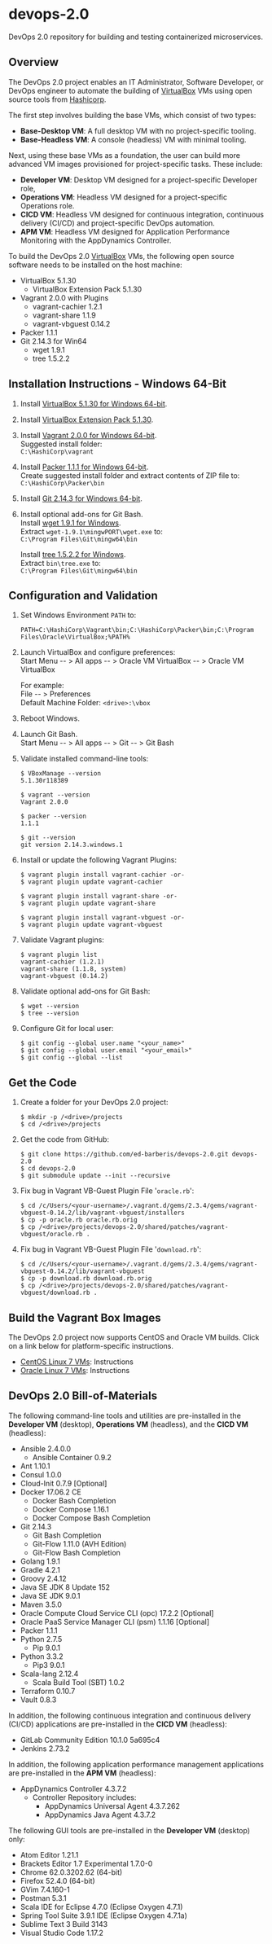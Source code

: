 # devops-2.0

DevOps 2.0 repository for building and testing containerized microservices.

## Overview

The DevOps 2.0 project enables an IT Administrator, Software Developer, or DevOps engineer to automate the building of [VirtualBox](https://www.virtualbox.org/) VMs using open source tools from [Hashicorp](https://www.hashicorp.com/).

The first step involves building the base VMs, which consist of two types:

-	__Base-Desktop VM__: A full desktop VM with no project-specific tooling.
-	__Base-Headless VM__: A console (headless) VM with minimal tooling.

Next, using these base VMs as a foundation, the user can build more advanced VM images provisioned for project-specific tasks. These include:

-	__Developer VM__: Desktop VM designed for a project-specific Developer role,
-	__Operations VM__: Headless VM designed for a project-specific Operations role.
-	__CICD VM__: Headless VM designed for continuous integration, continuous delivery (CI/CD) and project-specific DevOps automation.
-	__APM VM__: Headless VM designed for Application Performance Monitoring with the AppDynamics Controller.

To build the DevOps 2.0 [VirtualBox](https://www.virtualbox.org/) VMs, the following open source software needs to be installed on the host machine:

-	VirtualBox 5.1.30
    -   VirtualBox Extension Pack 5.1.30
-	Vagrant 2.0.0 with Plugins
	-	vagrant-cachier 1.2.1
	-	vagrant-share 1.1.9
	-	vagrant-vbguest 0.14.2
-	Packer 1.1.1
-	Git 2.14.3 for Win64
	-	wget 1.9.1
	-	tree 1.5.2.2

## Installation Instructions - Windows 64-Bit

1.	Install [VirtualBox 5.1.30 for Windows 64-bit](http://download.virtualbox.org/virtualbox/5.1.30/VirtualBox-5.1.30-118389-Win.exe).

2.	Install [VirtualBox Extension Pack 5.1.30](http://download.virtualbox.org/virtualbox/5.1.30/Oracle_VM_VirtualBox_Extension_Pack-5.1.30-118389.vbox-extpack).

3.	Install [Vagrant 2.0.0 for Windows 64-bit](https://releases.hashicorp.com/vagrant/2.0.0/vagrant_2.0.0_x86_64.msi).  
    Suggested install folder:  
    `C:\HashiCorp\vagrant`

4.	Install [Packer 1.1.1 for Windows 64-bit](https://releases.hashicorp.com/packer/1.1.1/packer_1.1.1_windows_amd64.zip).  
    Create suggested install folder and extract contents of ZIP file to:  
    `C:\HashiCorp\Packer\bin`

5.	Install [Git 2.14.3 for Windows 64-bit](https://github.com/git-for-windows/git/releases/download/v2.14.3.windows.1/Git-2.14.3-64-bit.exe).

6.	Install optional add-ons for Git Bash.  
    Install [wget 1.9.1 for Windows](https://sourceforge.net/projects/mingw/files/Other/mingwPORT/Current%20Releases/wget-1.9.1-mingwPORT.tar.bz2/download).  
    Extract `wget-1.9.1\mingwPORT\wget.exe` to:  
    `C:\Program Files\Git\mingw64\bin`

    Install [tree 1.5.2.2 for Windows](https://sourceforge.net/projects/gnuwin32/files/tree/1.5.2.2/tree-1.5.2.2-bin.zip/download).  
    Extract `bin\tree.exe` to:  
    `C:\Program Files\Git\mingw64\bin`

## Configuration and Validation

1.	Set Windows Environment `PATH` to:

    ```
    PATH=C:\HashiCorp\Vagrant\bin;C:\HashiCorp\Packer\bin;C:\Program Files\Oracle\VirtualBox;%PATH%
    ```

2.	Launch VirtualBox and configure preferences:  
    Start Menu -- > All apps -- > Oracle VM VirtualBox -- > Oracle VM VirtualBox

    For example:  
    File -- > Preferences  
    Default Machine Folder: `<drive>:\vbox`

3.	Reboot Windows.

4.	Launch Git Bash.  
	Start Menu -- > All apps -- > Git -- > Git Bash

5.	Validate installed command-line tools:

    ```
    $ VBoxManage --version
    5.1.30r118389

    $ vagrant --version
    Vagrant 2.0.0

    $ packer --version
    1.1.1

    $ git --version
    git version 2.14.3.windows.1
    ```

6.	Install or update the following Vagrant Plugins:

    ```
    $ vagrant plugin install vagrant-cachier -or-
    $ vagrant plugin update vagrant-cachier

    $ vagrant plugin install vagrant-share -or-
    $ vagrant plugin update vagrant-share

    $ vagrant plugin install vagrant-vbguest -or-
    $ vagrant plugin update vagrant-vbguest
    ```

7.	Validate Vagrant plugins:

    ```
    $ vagrant plugin list
    vagrant-cachier (1.2.1)
    vagrant-share (1.1.8, system)
    vagrant-vbguest (0.14.2)
    ```

8.	Validate optional add-ons for Git Bash:

    ```
    $ wget --version
    $ tree --version
    ```

9.	Configure Git for local user:

    ```
    $ git config --global user.name "<your_name>"
    $ git config --global user.email "<your_email>"
    $ git config --global --list
    ```

## Get the Code

1.	Create a folder for your DevOps 2.0 project:

    ```
    $ mkdir -p /<drive>/projects
    $ cd /<drive>/projects
    ```

2.	Get the code from GitHub:

    ```
    $ git clone https://github.com/ed-barberis/devops-2.0.git devops-2.0
    $ cd devops-2.0
    $ git submodule update --init --recursive
    ```

3.	Fix bug in Vagrant VB-Guest Plugin File '`oracle.rb`':

    ```
    $ cd /c/Users/<your-username>/.vagrant.d/gems/2.3.4/gems/vagrant-vbguest-0.14.2/lib/vagrant-vbguest/installers
    $ cp -p oracle.rb oracle.rb.orig
    $ cp /<drive>/projects/devops-2.0/shared/patches/vagrant-vbguest/oracle.rb .
    ```

4.	Fix bug in Vagrant VB-Guest Plugin File '`download.rb`':
    ```
    $ cd /c/Users/<your-username>/.vagrant.d/gems/2.3.4/gems/vagrant-vbguest-0.14.2/lib/vagrant-vbguest
    $ cp -p download.rb download.rb.orig
    $ cp /<drive>/projects/devops-2.0/shared/patches/vagrant-vbguest/download.rb .
    ```

## Build the Vagrant Box Images

The DevOps 2.0 project now supports CentOS and Oracle VM builds. Click on a link below for platform-specific instructions.

-	[CentOS Linux 7 VMs](CENTOS_VM_BUILD_INSTRUCTIONS.md): Instructions
-	[Oracle Linux 7 VMs](ORACLE_VM_BUILD_INSTRUCTIONS.md): Instructions

## DevOps 2.0 Bill-of-Materials

The following command-line tools and utilities are pre-installed in the __Developer VM__ (desktop), __Operations VM__ (headless), and the __CICD VM__ (headless):

-	Ansible 2.4.0.0
    -	Ansible Container 0.9.2
-	Ant 1.10.1
-   Consul 1.0.0
-   Cloud-Init 0.7.9 [Optional]
-	Docker 17.06.2 CE
    -	Docker Bash Completion
    -	Docker Compose 1.16.1
    -	Docker Compose Bash Completion
-	Git 2.14.3
    -	Git Bash Completion
    -	Git-Flow 1.11.0 (AVH Edition)
    -	Git-Flow Bash Completion
-   Golang 1.9.1
-	Gradle 4.2.1
-	Groovy 2.4.12
-	Java SE JDK 8 Update 152
-	Java SE JDK 9.0.1
-	Maven 3.5.0
-	Oracle Compute Cloud Service CLI (opc) 17.2.2 [Optional]
-	Oracle PaaS Service Manager CLI (psm) 1.1.16 [Optional]
-   Packer 1.1.1
-	Python 2.7.5
    -	Pip 9.0.1
-	Python 3.3.2
    -	Pip3 9.0.1
-   Scala-lang 2.12.4
    -	Scala Build Tool (SBT) 1.0.2
-   Terraform 0.10.7
-   Vault 0.8.3

In addition, the following continuous integration and continuous delivery (CI/CD) applications are pre-installed in the __CICD VM__ (headless):

-	GitLab Community Edition 10.1.0 5a695c4
-	Jenkins 2.73.2

In addition, the following application performance management applications are pre-installed in the __APM VM__ (headless):

-	AppDynamics Controller 4.3.7.2
    -	Controller Repository includes:
    	-	AppDynamics Universal Agent 4.3.7.262
    	-	AppDynamics Java Agent 4.3.7.2

The following GUI tools are pre-installed in the __Developer VM__ (desktop) only:

-	Atom Editor 1.21.1
-	Brackets Editor 1.7 Experimental 1.7.0-0
-	Chrome 62.0.3202.62 (64-bit)
-	Firefox 52.4.0 (64-bit)
-	GVim 7.4.160-1
-	Postman 5.3.1
-	Scala IDE for Eclipse 4.7.0 (Eclipse Oxygen 4.7.1)
-	Spring Tool Suite 3.9.1 IDE (Eclipse Oxygen 4.7.1a)
-	Sublime Text 3 Build 3143
-	Visual Studio Code 1.17.2
